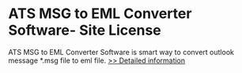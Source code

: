 # ATS MSG to EML Converter Software- Site License
ATS MSG to EML Converter Software is smart way to convert outlook message *.msg file to eml file.
[>> Detailed information](https://secure.shareit.com/shareit/product.html?productid=300778885&affiliateid=200057808)